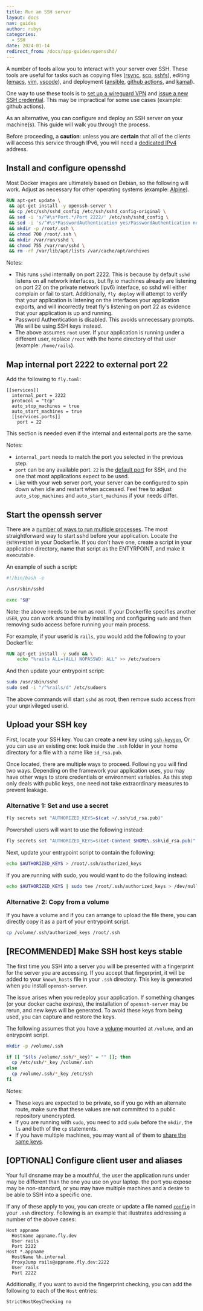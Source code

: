 ```yaml
---
title: Run an SSH server
layout: docs
nav: guides
author: rubys
categories:
  - SSH
date: 2024-01-14
redirect_from: /docs/app-guides/opensshd/
---
```


A number of tools allow you to interact with your server over SSH. These tools are useful for tasks such as
copying files ([rsync](https://rsync.samba.org/+external), [scp](https://en.wikipedia.org/wiki/Secure_copy_protocol+external), [sshfs](https://github.com/libfuse/sshfs#sshfs+external)), 
editing ([emacs](https://www.gnu.org/software/emacs/manual/html_node/emacs/Remote-Files.html+external), [vim](https://www.vim.org/scripts/script.php?script_id=1075+external), [vscode](https://code.visualstudio.com/docs/remote/ssh+external)), and
deployment ([ansible](https://www.ansible.com/+external), [github actions](https://github.com/marketplace/actions/ssh-deploy+external), and [kamal](https://kamal-deploy.org/+external)).

One way to use these tools is to [set up a wireguard VPN](https://fly.io/docs/reference/private-networking/#install-your-wireguard-app) and
[issue a new SSH credential](https://fly.io/docs/flyctl/ssh-issue/).  This may be impractical for some use cases (example: github actions).

As an alternative, you can configure and deploy an SSH server on your machine(s).  This guide will walk you through the process.

Before proceeding, a **caution**: unless you are **certain** that all of the clients will access this service through IPv6, you will need a [dedicated IPv4](https://fly.io/docs/reference/services/#dedicated-ipv4) address.

## Install and configure opensshd

Most Docker images are ultimately based on Debian, so the following will work.  Adjust as necessary for other operating systems (example: [Alpine](https://www.alpinelinux.org/+external)).

```Dockerfile
RUN apt-get update \
 && apt-get install -y openssh-server \
 && cp /etc/ssh/sshd_config /etc/ssh/sshd_config-original \
 && sed -i 's/^#\s*Port.*/Port 2222/' /etc/ssh/sshd_config \
 && sed -i 's/^#\s*PasswordAuthentication yes/PasswordAuthentication no/' /etc/ssh/sshd_config \
 && mkdir -p /root/.ssh \
 && chmod 700 /root/.ssh \
 && mkdir /var/run/sshd \
 && chmod 755 /var/run/sshd \
 && rm -rf /var/lib/apt/lists /var/cache/apt/archives
```

Notes:
 * This runs `sshd` internally on port 2222.  This is because by default `sshd` listens on all network interfaces,
   but fly.io machines already are listening on port 22 on the private network (ipv6) interface, so sshd will
   either complain or fail to start.  Additionally, `fly deploy` will attempt to verify that your application is
   listening on the interfaces your application exports, and will incorrectly treat fly's listening on port 22 as
   evidence that your application is up and running.
 * Password Authentication is disabled.  This avoids unnecessary prompts.  We will be using SSH keys instead.
 * The above assumes `root` user.  If your application is running under a different user, replace `/root` with the
   home directory of that user (example: `/home/rails`).

## Map internal port 2222 to external port 22

Add the following to `fly.toml`:

```
[[services]]
  internal_port = 2222
  protocol = "tcp"
  auto_stop_machines = true
  auto_start_machines = true
  [[services.ports]]
    port = 22
```

This section is needed even if the internal and external ports are the same.

Notes:

* `internal_port` needs to match the port you selected in the previous step.
* `port` can be any available port.  `22` is the [default port](https://www.ssh.com/academy/ssh/port+external) for SSH,
  and the one that most applications expect to be used.
* Like with your web server port, your server can be configured to spin down when idle and restart when accessed.
  Feel free to adjust `auto_stop_machines` and `auto_start_machines` if your needs differ.

## Start the openssh server

There are a [number of ways to run multiple processes](../multiple-processes/).  The most straightforward
way to start sshd before your application.  Locate the `ENTRYPOINT` in your Dockerfile.  If you don't have
one, create a script in your application directory, name that script as the ENTYRPOINT, and make it
executable.

An example of such a script:

```bash
#!/bin/bash -e

/usr/sbin/sshd

exec "$@"
```

Note: the above needs to be run as root.  If your Dockerfile specifies another `USER`, you can work around this
by installing and configuring `sudo` and then removing sudo access before running your main process.

For example, if your userid is `rails`, you would add the following to your Dockerfile:

```Dockerfile
RUN apt-get install -y sudo && \
    echo "%rails ALL=(ALL) NOPASSWD: ALL" >> /etc/sudoers
```

And then update your entrypoint script:

```bash
sudo /usr/sbin/sshd
sudo sed -i "/^%rails/d" /etc/sudoers
```

The above commands will start `sshd` as root, then remove sudo access from your unprivileged userid.

## Upload your SSH key

First, locate your SSH key.  You can create a new key using [`ssh-keygen`](https://www.ssh.com/academy/ssh/keygen+external),
Or you can use an existing one: look inside the `.ssh` folder in your home directory for a file with a name like `id_rsa.pub`.

Once located, there are multiple ways to proceed.  Following you will find two ways.  Depending on the framework your
application uses, you may have other ways to store credentials or environment variables.  As this step only deals with
public keys, one need not take extraordinary measures to prevent leakage.

### Alternative 1: Set and use a secret

```bash
fly secrets set "AUTHORIZED_KEYS=$(cat ~/.ssh/id_rsa.pub)"
```

Powershell users will want to use the following instead:

```powershell
fly secrets set "AUTHORIZED_KEYS=$(Get-Content $HOME\.ssh\id_rsa.pub)"
```

Next, update your entrypoint script to contain the following:

```bash
echo $AUTHORIZED_KEYS > /root/.ssh/authorized_keys
```

If you are running with sudo, you would want to do the following instead:

```bash
echo $AUTHORIZED_KEYS | sudo tee /root/.ssh/authorized_keys > /dev/null
```

### Alternative 2: Copy from a volume

If you have a volume and if you can arrange to upload the file
there, you can directly copy it as a part of your entrypoint script.

```bash
cp /volume/.ssh/authorized_keys /root/.ssh
```

## [RECOMMENDED] Make SSH host keys stable

The first time you SSH into a server you will be presented with a fingerprint for the server you are accessing.
If you accept that fingerprint, it will be added to your `known_hosts` file in your `.ssh` directory.  This key
is generated when you install `openssh-server`.

The issue arises when you redeploy your application.  If something changes (or your docker cache expires),
the installation of `openssh-server` may be rerun, and new keys will be generated.  To avoid these keys from
being used, you can capture and restore the keys.

The following assumes that you have a [volume](../../apps/volume-storage/) mounted at `/volume`, and an entrypoint
script.

```bash
mkdir -p /volume/.ssh

if [[ "$(ls /volume/.ssh/*_key)" = "" ]]; then
  cp /etc/ssh/*_key /volume/.ssh
else
  cp /volume/.ssh/*_key /etc/ssh
fi
```

Notes:
* These keys are expected to be private, so if you go with an alternate route, make sure that these values are
  not committed to a public repository unencrypted.
* If you are running with `sudo`, you need to add `sudo` before the `mkdir`, the `ls` and both of the `cp` statements.
* If you have multiple machines, you may want all of them to [share the same keys](https://security.stackexchange.com/a/89621+external).

## [OPTIONAL] Configure client user and aliases

Your full dnsname may be a mouthful, the user the application runs under may be different than the one you use on your laptop.
the port you expose may be non-standard, or you may have multiple machines and a desire to be able to SSH into a specific one.

If any of these apply to you, you can create or update a file named [`config`](https://www.ssh.com/academy/ssh/config+external) in your `.ssh` directory.
Following is an example that illustrates addressing a number of the above cases: 

```config
Host appname
  Hostname appname.fly.dev
  User rails
  Port 2222
Host *.appname
  HostName %h.internal
  ProxyJump rails@appname.fly.dev:2222
  User rails
  Port 2222
```

Additionally, if you want to avoid the fingerprint checking, you can add the following to each of the `Host` entries:

```config
StrictHostKeyChecking no
```
